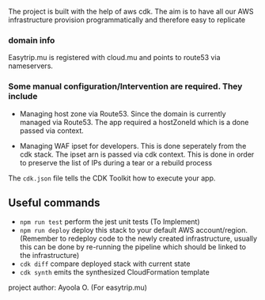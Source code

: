 The project is built with the help of aws cdk. The aim is to have all our AWS infrastructure provision programmatically and therefore easy to replicate

### domain info
Easytrip.mu is registered with cloud.mu and points to route53 via nameservers. 

### Some manual configuration/Intervention are required. They include
- Managing host zone via Route53. Since the domain is currently managed via Route53. The app required a hostZoneId which is a done passed via context.

- Managing WAF ipset for developers. This is done seperately from the cdk stack. The ipset arn is passed via cdk context. This is done in order to preserve the list of IPs during a tear or a rebuild process 


The `cdk.json` file tells the CDK Toolkit how to execute your app.

## Useful commands

* `npm run test`    perform the jest unit tests (To Implement)
* `npm run deploy`      deploy this stack to your default AWS account/region. (Remember to redeploy code to the newly created infrastructure, usually this can be done by re-running the pipeline which should be linked to the infrastructure)
* `cdk diff`        compare deployed stack with current state
* `cdk synth`       emits the synthesized CloudFormation template



project author: Ayoola O. (For easytrip.mu)
